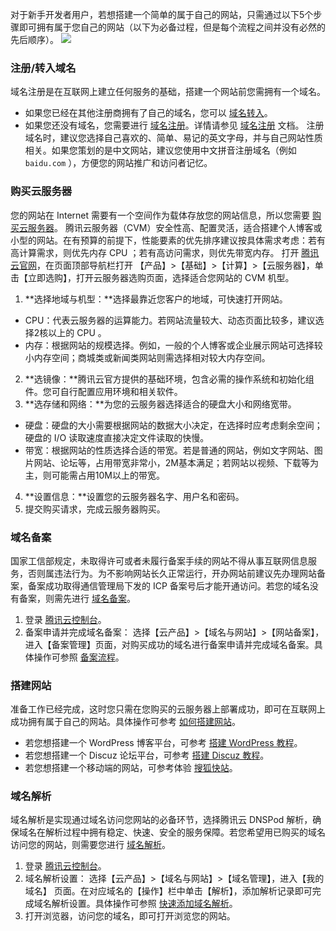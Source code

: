 对于新手开发者用户，若想搭建一个简单的属于自己的网站，只需通过以下5个步骤即可拥有属于您自己的网站（以下为必备过程，但是每个流程之间并没有必然的先后顺序）。
![](https://main.qcloudimg.com/raw/551ce3958842e639e1ab2b5222118f8f.jpg)

### 注册/转入域名

域名注册是在互联网上建立任何服务的基础，搭建一个网站前您需拥有一个域名。
 - 如果您已经在其他注册商拥有了自己的域名，您可以 [域名转入](https://console.cloud.tencent.com/domain/trans-in?from=qcloudHpHeaderDnspod)。
 - 如果您还没有域名，您需要进行 [域名注册](https://buy.cloud.tencent.com/domain)。详情请参见 [域名注册](https://cloud.tencent.com/document/product/242/9595) 文档。
注册域名时，建议您选择自己喜欢的、简单、易记的英文字母，并与自己网站性质相关。如果您策划的是中文网站，建议您使用中文拼音注册域名（例如 `baidu.com` ），方便您的网站推广和访问者记忆。

### 购买云服务器

您的网站在 Internet 需要有一个空间作为载体存放您的网站信息，所以您需要 [购买云服务器](https://cloud.tencent.com/product/cvm)。
腾讯云服务器（CVM）安全性高、配置灵活，适合搭建个人博客或小型的网站。在有预算的前提下，性能要素的优先排序建议按具体需求考虑：若有高计算需求，则优先内存 CPU ；若有高访问需求，则优先带宽内存。
打开 [腾讯云官网](https://cloud.tencent.com/)，在页面顶部导航栏打开 【产品】>【基础】>【计算】>【云服务器】，单击【立即选购】，打开云服务器选购页面，选择适合您网站的 CVM 机型。
1. **选择地域与机型：**选择最靠近您客户的地域，可快速打开网站。
  - CPU：代表云服务器的运算能力。若网站流量较大、动态页面比较多，建议选择2核以上的 CPU 。
  - 内存：根据网站的规模选择。例如，一般的个人博客或企业展示网站可选择较小内存空间；商城类或新闻类网站则需选择相对较大内存空间。
2. **选镜像：**腾讯云官方提供的基础环境，包含必需的操作系统和初始化组件。您可自行配置应用环境和相关软件。
3. **选存储和网络：**为您的云服务器选择适合的硬盘大小和网络宽带。
  - 硬盘：硬盘的大小需要根据网站的数据大小决定，在选择时应考虑剩余空间；硬盘的 I/O 读取速度直接决定文件读取的快慢。
  - 带宽：根据网站的性质选择合适的带宽。若是普通的网站，例如文字网站、图片网站、论坛等，占用带宽非常小，2M基本满足；若网站以视频、下载等为主，则可能需占用10M以上的带宽。
4. **设置信息：**设置您的云服务器名字、用户名和密码。
5. 提交购买请求，完成云服务器购买。

### 域名备案

国家工信部规定，未取得许可或者未履行备案手续的网站不得从事互联网信息服务，否则属违法行为。为不影响网站长久正常运行，开办网站前建议先办理网站备案，备案成功取得通信管理局下发的 ICP 备案号后才能开通访问。若您的域名没有备案，则需先进行 [域名备案](https://console.cloud.tencent.com/beian)。
1. 登录 [腾讯云控制台](https://console.cloud.tencent.com/)。
2. 备案申请并完成域名备案：
选择【云产品】>【域名与网站】>【网站备案】，进入【备案管理】页面，对购买成功的域名进行备案申请并完成域名备案。具体操作可参照 [备案流程](https://cloud.tencent.com/document/product/243/18909)。

### 搭建网站

准备工作已经完成，这时您只需在您购买的云服务器上部署成功，即可在互联网上成功拥有属于自己的网站。具体操作可参考 [如何搭建网站](https://cloud.tencent.com/document/product/213/39130)。
- 若您想搭建一个 WordPress 博客平台，可参考 [搭建 WordPress 教程](https://cloud.tencent.com/document/product/213/8044)。
- 若您想搭建一个 Discuz 论坛平台，可参考 [搭建 Discuz 教程](https://cloud.tencent.com/document/product/213/8043)。
- 若您想搭建一个移动端的网站，可参考体验 [搜狐快站](https://www.kuaizhan.com/?utm_source=qcloud&utm_term=A)。

### 域名解析

域名解析是实现通过域名访问您网站的必备环节，选择腾讯云 DNSPod 解析，确保域名在解析过程中拥有稳定、快速、安全的服务保障。若您希望用已购买的域名访问您的网站，则需要您进行 [域名解析](https://console.cloud.tencent.com/cns/domains)。
1. 登录 [腾讯云控制台](https://console.cloud.tencent.com/)。
2. 域名解析设置：
选择【云产品】>【域名与网站】>【域名管理】，进入【我的域名】 页面。在对应域名的【操作】栏中单击【解析】，添加解析记录即可完成域名解析设置。具体操作可参照 [快速添加域名解析](https://cloud.tencent.com/document/product/302/3446)。
3. 打开浏览器，访问您的域名，即可打开浏览您的网站。
